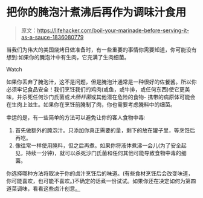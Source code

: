 # 把你的腌泡汁煮沸后再作为调味汁食用

> 原文：<https://lifehacker.com/boil-your-marinade-before-serving-it-as-a-sauce-1836080779>

当我们为伟大的美国烧烤日做准备时，有一些重要的事情你需要知道，你可能没有想到:如果你的腌泡汁中有生肉，它充满了生肉细菌。

Watch

如果你丢弃了腌泡汁，这不是问题，但是腌泡汁通常是一种很好的佐餐酱。所以你必须牢记食品安全！我们烹饪我们的鸡肉(或鱼，或牛排，或任何东西)使它更美味，并杀死任何沙门氏菌或*大肠杆菌*或其他潜在危险的食物- 携带的病原体可能会在生肉上滋生。如果你在烹饪前腌制了肉，你也需要考虑腌料中的细菌。

幸运的是，有一些简单的方法可以避免让你的客人食物中毒:

1.  首先做额外的腌泡汁。只添加你真正需要的量，剩下的放在罐子里，等烹饪后再吃。
2.  像往常一样使用腌料，但之后再煮。如果你将液体煮沸一会儿(为了安全起见，持续一分钟)，就可以杀死沙门氏菌和任何其他可能导致食物中毒的细菌。

你选择哪种方法将取决于你的卤汁烹饪后的味道。(有些食材烹饪后会改变味道，你可能喜欢，也可能不喜欢。)不确定的话煮一份试试。如果你还在决定如何为第四道菜调味，看看这些卤汁创意[。](https://skillet.lifehacker.com/stop-overthinking-your-marinades-1825768994)